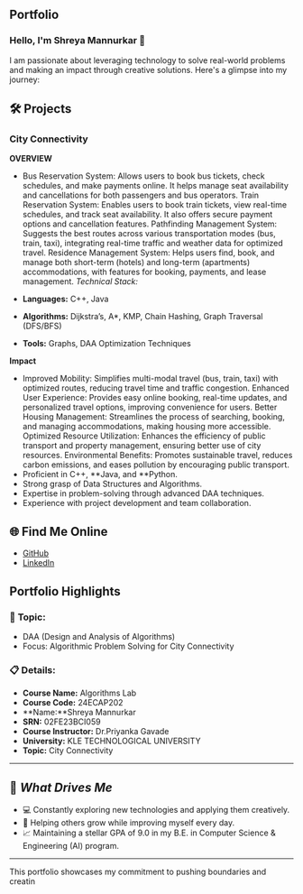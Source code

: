 ## **Portfolio**

### Hello, I'm Shreya Mannurkar 👋

I am passionate about leveraging technology to solve real-world problems and making an impact through creative solutions. 
Here's a glimpse into my journey:  


## 🛠 Projects

### **City Connectivity**  

**OVERVIEW**  

- Bus Reservation System: Allows users to book bus tickets, check schedules, and make payments online. It helps manage seat availability and cancellations for both passengers and bus operators.
Train Reservation System: Enables users to book train tickets, view real-time schedules, and track seat availability. It also offers secure payment options and cancellation features.
Pathfinding Management System: Suggests the best routes across various transportation modes (bus, train, taxi), integrating real-time traffic and weather data for optimized travel.
Residence Management System: Helps users find, book, and manage both short-term (hotels) and long-term (apartments) accommodations, with features for booking, payments, and lease management.
*Technical Stack:*  

- **Languages:** C++, Java  
- **Algorithms:** Dijkstra’s, A*, KMP, Chain Hashing, Graph Traversal (DFS/BFS)
- **Tools:** Graphs, DAA Optimization Techniques  

**Impact**  

- Improved Mobility: Simplifies multi-modal travel (bus, train, taxi) with optimized routes, reducing travel time and traffic congestion.
Enhanced User Experience: Provides easy online booking, real-time updates, and personalized travel options, improving convenience for users.
Better Housing Management: Streamlines the process of searching, booking, and managing accommodations, making housing more accessible.
Optimized Resource Utilization: Enhances the efficiency of public transport and property management, ensuring better use of city resources.
Environmental Benefits: Promotes sustainable travel, reduces carbon emissions, and eases pollution by encouraging public transport.
- Proficient in C++, **Java, and **Python.  
- Strong grasp of Data Structures and Algorithms.  
- Expertise in problem-solving through advanced DAA techniques.  
- Experience with project development and team collaboration.  


## 🌐 **Find Me Online**

- [GitHub](https://github.com/shreya1176/PORTFOLIO.github.io/edit/main/README.md)
- [LinkedIn](www.linkedin.com/in/shreya-mannurkar-701195345)

## Portfolio Highlights

### 🎯 **Topic:** 

- DAA (Design and Analysis of Algorithms)  
- Focus: Algorithmic Problem Solving for City Connectivity
### 📋 **Details:**

- **Course Name:** Algorithms Lab 
- **Course Code:** 24ECAP202  
- **Name:**Shreya Mannurkar 
- **SRN:** 02FE23BCI059 
- **Course Instructor:** Dr.Priyanka Gavade  
- **University:** KLE TECHNOLOGICAL UNIVERSITY
- **Topic:** City Connectivity
---

## 🎨 *What Drives Me*  
- 💻 Constantly exploring new technologies and applying them creatively.  
- 🤝 Helping others grow while improving myself every day.  
- 📈 Maintaining a stellar GPA of 9.0 in my B.E. in Computer Science & Engineering (AI) program.  

---

This portfolio showcases my commitment to pushing boundaries and creatin

